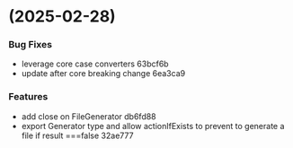 #  (2025-02-28)


### Bug Fixes

* leverage core case converters 63bcf6b
* update after core breaking change 6ea3ca9


### Features

* add close on FileGenerator db6fd88
* export Generator type and allow actionIfExists to prevent to generate a file if result ===false 32ae777



